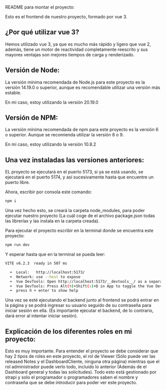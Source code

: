 README para montar el proyecto:

Esto es el frontend de nuestro proyecto, formado por vue 3.

## ¿Por qué utilizar vue 3?

Hemos utilizado vue 3, ya que es mucho más rápido y ligero que vue 2, además, tiene un motor de reactividad completamente reescrito y sus mayores ventajas son mejores tiempos de carga y renderizado.

## Versión de Node:

La versión mínima recomendada de Node.js para este proyecto es la versión 14.19.0 o superior, aunque es recomendable utilizar una versión más estable. 

En mi caso, estoy utilizando la versión 20.19.0

## Versión de NPM:

La versión mínima recomendada de npm para este proyecto es la versión 6 o superior. Aunque se recomienda utilizar la versión 8 o 9.

En mi caso, estoy utilizando la versión 10.8.2

## Una vez instaladas las versiones anteriores:

EL proyecto se ejecutará en el puerto 5173, si ya se está usando, se ejecutará en el puerto 5174, y así sucesivamente hasta que encuentre un puerto libre.

Ahora, escribir por consola este comando:

```sh
npm i
```

Una vez hecho esto, se creará la carpeta node_modules, para poder ejecutar nuestro proyecto (La cuál coge de el archivo package.json todas las librerías y las instala en la carpeta creada).

Para ejecutar el proyecto escribir en la terminal donde se encuentra este proyecto:

```sh
npm run dev
```


Y esperar hasta que en la terminal se pueda leer:

```sh
VITE v6.2.3  ready in 507 ms

  ➜  Local:   http://localhost:5173/
  ➜  Network: use --host to expose
  ➜  Vue DevTools: Open http://localhost:5173/__devtools__/ as a separate window
  ➜  Vue DevTools: Press Alt(⌥)+Shift(⇧)+D in App to toggle the Vue DevTools
  ➜  press h + enter to show help
```


Una vez se esté ejecutando el backend junto al frontend se podrá entrar en la página y se podrá ingresar su usuario seguido de su contraseña para iniciar sesión en ella. (Es importante ejecutar el backend, de lo contrario, dará error al intentar iniciar sesión).


## Explicación de los diferentes roles en mi proyecto:

Esto es muy importante. Para entender el proyecto se debe considerar que hay 2 tipos de roles en este proyecto, el rol de Viewer (Sólo puede ver las released Notes y el DashboardCliente, ninguna otra página) mientras que el rol administrador puede verlo todo, incluido lo anterior (Además de el Dashboard general y todas las solicitudes). Todo esto está gestionado por strapi y solo el programador o programadores saben el nombre y contraseña que se debe introducir para poder ver este proyecto.